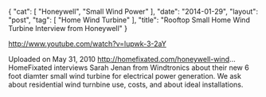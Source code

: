 {
   "cat": [
      "Honeywell",
      "Small Wind Power"
   ],
   "date": "2014-01-29",
   "layout": "post",
   "tag": [
      "Home Wind Turbine"
   ],
   "title": "Rooftop Small Home Wind Turbine Interview from Honeywell"
}

http://www.youtube.com/watch?v=lupwk-3-2aY  

Uploaded on May 31, 2010
http://homefixated.com/honeywell-wind... HomeFixated interviews Sarah Jenan from Windtronics about their new 6 foot diamter small wind turbine for electrical power generation. We ask about residential wind turnbine use, costs, and about ideal installations.